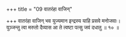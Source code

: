 +++
title = "09 वातरंहा वाजिन्"

+++
वातरंहा वाजिन् भव युज्यमान इन्द्रस्य याहि प्रसवे मनोजवाः।  
युञ्जन्तु त्वा मरुतो दैव्यास आ ते त्वष्टा पत्सु जवं दधातु ॥ १० ॥